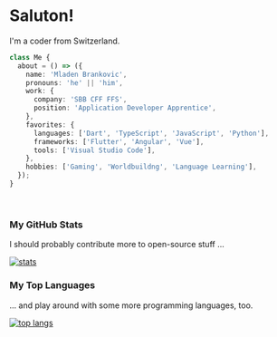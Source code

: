 <!--
**mladenbrankovic/mladenbrankovic** is a ✨ _special_ ✨ repository because its `README.md` (this file) appears on your GitHub profile.

Here are some ideas to get you started:

- 🔭 I’m currently working on ...
- 🌱 I’m currently learning ...
- 👯 I’m looking to collaborate on ...
- 🤔 I’m looking for help with ...
- 💬 Ask me about ...
- 📫 How to reach me: ...
- 😄 Pronouns: ...
- ⚡ Fun fact: ...
-->

# Saluton!

I'm a coder from Switzerland.

```ts
class Me {
  about = () => ({
    name: 'Mladen Brankovic',
    pronouns: 'he' || 'him',
    work: {
      company: 'SBB CFF FFS',
      position: 'Application Developer Apprentice',
    },
    favorites: {
      languages: ['Dart', 'TypeScript', 'JavaScript', 'Python'],
      frameworks: ['Flutter', 'Angular', 'Vue'],
      tools: ['Visual Studio Code'],
    },
    hobbies: ['Gaming', 'Worldbuildng', 'Language Learning'],
  });
}
```

<br/>

### My GitHub Stats

I should probably contribute more to open-source stuff ...

[![stats](https://github-readme-stats.vercel.app/api?username=mladenbrankovic&title_color=002366&show_icons=true&hide_title=true&icon_color=662366&text_color=555&bg_color=fff)](https://github.com/anuraghazra/github-readme-stats)

### My Top Languages

... and play around with some more programming languages, too.

[![top langs](https://github-readme-stats.vercel.app/api/top-langs/?username=mladenbrankovic&hide_title=true)](https://github.com/anuraghazra/github-readme-stats)
